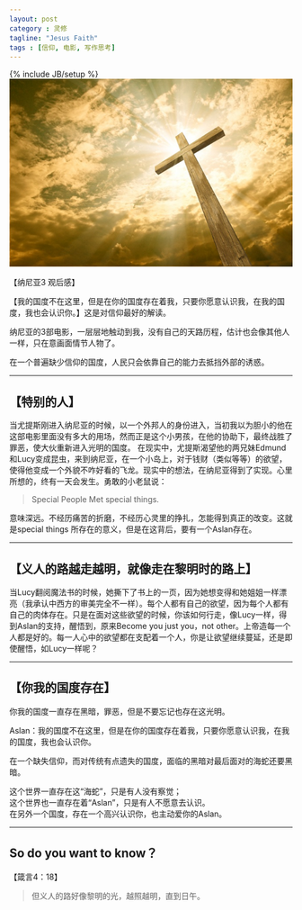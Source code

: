 ```yaml
---
layout: post
category : 灵修
tagline: "Jesus Faith"
tags : [信仰, 电影, 写作思考]
---
```

{% include JB/setup %}
![the Cross](https://raw.githubusercontent.com/JeremiahZhang/jeremiahzhang.github.io/master/image/20150430/the%20Cross.jpg)

【纳尼亚3 观后感】

【我的国度不在这里，但是在你的国度存在着我，只要你愿意认识我，在我的国度，我也会认识你。】这是对信仰最好的解读。

纳尼亚的3部电影，一层层地触动到我，没有自己的天路历程，估计也会像其他人一样，只在意画面情节人物了。 

在一个普遍缺少信仰的国度，人民只会依靠自己的能力去抵挡外部的诱惑。 

***

## 【特别的人】 

当尤提斯刚进入纳尼亚的时候，以一个外邦人的身份进入，当初我以为胆小的他在这部电影里面没有多大的用场，然而正是这个小男孩，在他的协助下，最终战胜了罪恶，使大伙重新进入光明的国度。 
在现实中，尤提斯渴望他的两兄妹Edmund和Lucy变成昆虫，来到纳尼亚，在一个小岛上，对于钱财（类似等等）的欲望，使得他变成一个外貌不咋好看的飞龙。现实中的想法，在纳尼亚得到了实现。心里所想的，终有一天会发生。勇敢的小老鼠说： 

> Special People Met special things.   

意味深远。不经历痛苦的折磨，不经历心灵里的挣扎，怎能得到真正的改变。这就是special things 所存在的意义，但是在这背后，要有一个Aslan存在。 

***

## 【义人的路越走越明，就像走在黎明时的路上】 

当Lucy翻阅魔法书的时候，她撕下了书上的一页，因为她想变得和她姐姐一样漂亮（我承认中西方的审美完全不一样）。每个人都有自己的欲望，因为每个人都有自己的肉体存在。只是在面对这些欲望的时候，你该如何行走，像Lucy一样，得到Aslan的支持，醒悟到，原来Become you just you，not other。上帝造每一个人都是好的。每一人心中的欲望都在支配着一个人，你是让欲望继续蔓延，还是即使醒悟，如Lucy一样呢？ 

***

## 【你我的国度存在】 

你我的国度一直存在黑暗，罪恶，但是不要忘记也存在这光明。 

Aslan：我的国度不在这里，但是在你的国度存在着我，只要你愿意认识我，在我的国度，我也会认识你。 

在一个缺失信仰，而对传统有点遗失的国度，面临的黑暗对最后面对的海蛇还要黑暗。 

这个世界一直存在这“海蛇”，只是有人没有察觉；  
这个世界也一直存在着“Aslan”，只是有人不愿意去认识。   
在另外一个国度，存在一个高兴认识你，也主动爱你的Aslan。

***

## So do you want to know？

【箴言4：18】

> 但义人的路好像黎明的光，越照越明，直到日午。